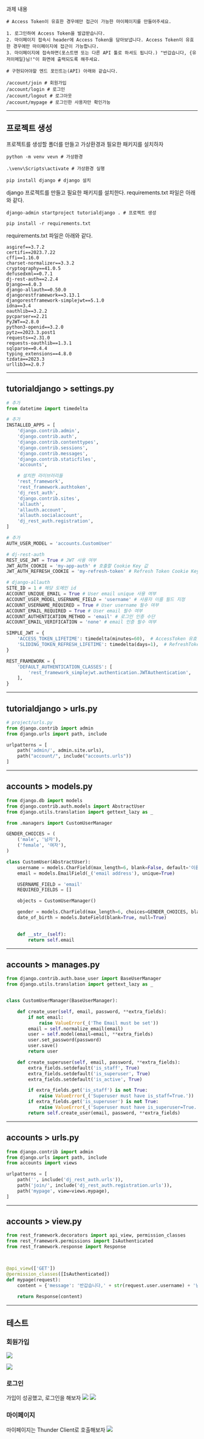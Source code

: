과제 내용
```
# Access Token이 유효한 경우에만 접근이 가능한 마이페이지를 만들어주세요.

1. 로그인하여 Access Token을 발급받습니다.
2. 마이페이지 접속시 header에 Access Token을 담아보냅니다. Access Token이 유효한 경우에만 마이페이지에 접근이 가능합니다.
3. 마이페이지에 접속하면(포스트맨 또는 다른 API 툴로 하셔도 됩니다.) "반갑습니다, {유저이메일}님!"이 화면에 출력되도록 해주세요.

# 구현되어야할 엔드 포인트는(API) 아래와 같습니다.

/account/join # 회원가입
/account/login # 로그인
/account/logout # 로그아웃
/account/mypage # 로그인한 사용자만 확인가능
```

___
## 프로젝트 생성

프로젝트를 생성할 폴더를 만들고 가상환경과 필요한 패키지를 설치하자

```
python -m venv vevn # 가상환경 

.\venv\Scripts\activate # 가상환경 실행

pip install django # django 설치

```

django 프로젝트를 만들고 필요한 패키지를 설치한다.
requirements.txt 파일은 아래와 같다.


```
django-admin startproject tutorialdjango . # 프로젝트 생성

pip install -r requirements.txt

```
requirements.txt 파일은 아래와 같다.
```
asgiref==3.7.2
certifi==2023.7.22
cffi==1.16.0
charset-normalizer==3.3.2
cryptography==41.0.5
defusedxml==0.7.1
dj-rest-auth==2.2.4
Django==4.0.3
django-allauth==0.50.0
djangorestframework==3.13.1
djangorestframework-simplejwt==5.1.0
idna==3.4
oauthlib==3.2.2
pycparser==2.21
PyJWT==2.8.0
python3-openid==3.2.0
pytz==2023.3.post1
requests==2.31.0
requests-oauthlib==1.3.1
sqlparse==0.4.4
typing_extensions==4.8.0
tzdata==2023.3
urllib3==2.0.7

```
___
## tutorialdjango > settings.py
```python
# 추가
from datetime import timedelta

# 추가
INSTALLED_APPS = [
    'django.contrib.admin',
    'django.contrib.auth',
    'django.contrib.contenttypes',
    'django.contrib.sessions',
    'django.contrib.messages',
    'django.contrib.staticfiles',
    'accounts',

    # 설치한 라이브러리들
    'rest_framework',
    'rest_framework.authtoken',
    'dj_rest_auth',
    'django.contrib.sites',
    'allauth',
    'allauth.account',
    'allauth.socialaccount',
    'dj_rest_auth.registration',
]

# 추가
AUTH_USER_MODEL = 'accounts.CustomUser'

# dj-rest-auth
REST_USE_JWT = True # JWT 사용 여부
JWT_AUTH_COOKIE = 'my-app-auth' # 호출할 Cookie Key 값
JWT_AUTH_REFRESH_COOKIE = 'my-refresh-token' # Refresh Token Cookie Key 값

# django-allauth
SITE_ID = 1 # 해당 도메인 id
ACCOUNT_UNIQUE_EMAIL = True # User email unique 사용 여부
ACCOUNT_USER_MODEL_USERNAME_FIELD = 'username' # 사용자 이름 필드 지정
ACCOUNT_USERNAME_REQUIRED = True # User username 필수 여부
ACCOUNT_EMAIL_REQUIRED = True # User email 필수 여부
ACCOUNT_AUTHENTICATION_METHOD = 'email' # 로그인 인증 수단
ACCOUNT_EMAIL_VERIFICATION = 'none' # email 인증 필수 여부

SIMPLE_JWT = {
    'ACCESS_TOKEN_LIFETIME': timedelta(minutes=60),  # AccessToken 유효 기간 설정
    'SLIDING_TOKEN_REFRESH_LIFETIME': timedelta(days=1),  # RefreshToken 유효 기간 설정
}

REST_FRAMEWORK = {
    'DEFAULT_AUTHENTICATION_CLASSES': [
        'rest_framework_simplejwt.authentication.JWTAuthentication',
    ],
}
```

___
## tutorialdjango > urls.py

```python
# project/urls.py
from django.contrib import admin
from django.urls import path, include

urlpatterns = [
    path('admin/', admin.site.urls),
    path("account/", include("accounts.urls"))
]
```
___
## accounts > models.py
```python
from django.db import models
from django.contrib.auth.models import AbstractUser
from django.utils.translation import gettext_lazy as _

from .managers import CustomUserManager

GENDER_CHOICES = (
    ('male', '남자'),
    ('female', '여자'),
)

class CustomUser(AbstractUser):
    username = models.CharField(max_length=6, blank=False, default='이름')
    email = models.EmailField(_('email address'), unique=True)

    USERNAME_FIELD = 'email'
    REQUIRED_FIELDS = []

    objects = CustomUserManager()

    gender = models.CharField(max_length=6, choices=GENDER_CHOICES, blank=True)
    date_of_birth = models.DateField(blank=True, null=True)
    

    def __str__(self):
        return self.email

```
___
## accounts > manages.py
```python
from django.contrib.auth.base_user import BaseUserManager
from django.utils.translation import gettext_lazy as _


class CustomUserManager(BaseUserManager):

    def create_user(self, email, password, **extra_fields):
        if not email:
            raise ValueError(_('The Email must be set'))
        email = self.normalize_email(email)
        user = self.model(email=email, **extra_fields)
        user.set_password(password)
        user.save()
        return user

    def create_superuser(self, email, password, **extra_fields):
        extra_fields.setdefault('is_staff', True)
        extra_fields.setdefault('is_superuser', True)
        extra_fields.setdefault('is_active', True)

        if extra_fields.get('is_staff') is not True:
            raise ValueError(_('Superuser must have is_staff=True.'))
        if extra_fields.get('is_superuser') is not True:
            raise ValueError(_('Superuser must have is_superuser=True.'))
        return self.create_user(email, password, **extra_fields)
```
___
## accounts > urls.py
```python
from django.contrib import admin
from django.urls import path, include
from accounts import views

urlpatterns = [
    path('', include('dj_rest_auth.urls')),
    path('join/', include('dj_rest_auth.registration.urls')),
    path('mypage', view=views.mypage),
]
```
___
## accounts > view.py

```python
from rest_framework.decorators import api_view, permission_classes
from rest_framework.permissions import IsAuthenticated
from rest_framework.response import Response



@api_view(['GET'])
@permission_classes([IsAuthenticated])
def mypage(request):
    content = {'message': '반갑습니다,' + str(request.user.username) + '님!'}
    
    return Response(content)
 ```
 
 ___
 
 ## 테스트
 
 ### 회원가입
![](https://velog.velcdn.com/images/eastfriend22/post/527fd9c3-b20a-4b80-b6b8-d45a2c36c940/image.png)

![](https://velog.velcdn.com/images/eastfriend22/post/dad0be3c-5fb0-4d3d-8ecd-e67ee028a31b/image.png)


### 로그인
가입이 성공했고, 로그인을 해보자
![](https://velog.velcdn.com/images/eastfriend22/post/7be434c8-cf3e-4b6d-8192-a08e095dd59d/image.png)
![](https://velog.velcdn.com/images/eastfriend22/post/e05f1e90-f036-475a-9f1c-885a08f5b3e4/image.png)

### 마이페이지

마이페이지는 Thunder Client로 호출해보자
![](https://velog.velcdn.com/images/eastfriend22/post/3765a6cd-a3ec-492a-bc9c-c96a40588cdf/image.png)







 





